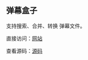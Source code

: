 ## 弹幕盒子
支持搜索、合并、转换 弹幕文件。

直接访问：[网站](https://danmubox.github.io)

查看源码：[源码](https://github.com/danmubox/danmubox-develop)
